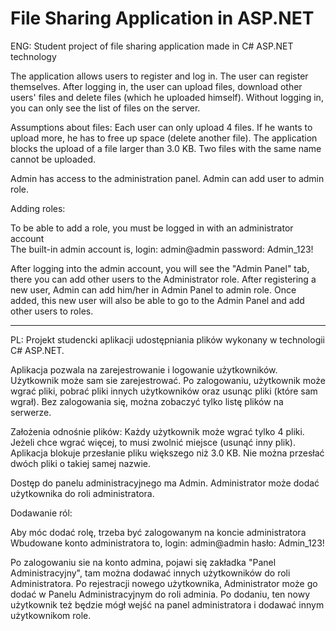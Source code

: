 # File Sharing Application in ASP.NET

ENG:
Student project of file sharing application made in C# ASP.NET technology

The application allows users to register and log in.
The user can register themselves.
After logging in, the user can upload files, download other users' files and delete files (which he uploaded himself).
Without logging in, you can only see the list of files on the server.

Assumptions about files:
Each user can only upload 4 files. If he wants to upload more, he has to free up space (delete another file).
The application blocks the upload of a file larger than 3.0 KB.
Two files with the same name cannot be uploaded.

Admin has access to the administration panel.
Admin can add user to admin role.

Adding roles:

To be able to add a role, you must be logged in with an administrator account  
The built-in admin account is, login: admin@admin password: Admin_123!

After logging into the admin account, you will see the "Admin Panel" tab, there you can add other users to the Administrator role.
After registering a new user, Admin can add him/her in Admin Panel to admin role.
Once added, this new user will also be able to go to the Admin Panel and add other users to roles.

----------------------------------------------------------------------------------------------------------------------------
PL:
Projekt studencki aplikacji udostępniania plików wykonany w technologii C# ASP.NET.

Aplikacja pozwala na zarejestrowanie i logowanie użytkowników.
Użytkownik może sam sie zarejestrować.
Po zalogowaniu, użytkownik może wgrać pliki, pobrać pliki innych użytkowników oraz usunąc pliki (które sam wgrał).
Bez zalogowania się, można zobaczyć tylko listę plików na serwerze.

Założenia odnośnie plików:
Każdy użytkownik może wgrać tylko 4 pliki. Jeżeli chce wgrać więcej, to musi zwolnić miejsce (usunąć inny plik).
Aplikacja blokuje przesłanie pliku większego niż 3.0 KB.
Nie można przesłać dwóch pliki o takiej samej nazwie.

Dostęp do panelu administracyjnego ma Admin.
Administrator może dodać użytkownika do roli administratora.

Dodawanie ról:

Aby móc dodać rolę, trzeba być zalogowanym na koncie administratora  
Wbudowane konto administratora to, login:  admin@admin hasło: Admin_123!

Po zalogowaniu sie na konto admina, pojawi się zakładka "Panel Administracyjny", tam można dodawać innych użytkowników do roli Administratora.
Po rejestracji nowego użytkownika, Administrator może go dodać w Panelu Administracyjnym do roli adminia.
Po dodaniu, ten nowy użytkownik też będzie mógł wejść na panel administratora i dodawać innym użytkownikom role.

